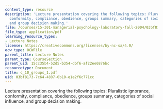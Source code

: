 ```yaml
---
content_type: resource
description: 'Lecture presentation covering the following topics: Pluralistic ignorance,
  conformity, compliance, obedience, groups summary, categories of social influence,
  and group decision making.'
file: /courses/15-301-managerial-psychology-laboratory-fall-2004/03bf81737c6448070b10e1e2f6c771cc_c_10_groups_1.pdf
file_type: application/pdf
learning_resource_types:
- Lecture Notes
license: https://creativecommons.org/licenses/by-nc-sa/4.0/
ocw_type: OCWFile
parent_title: Lecture Notes
parent_type: CourseSection
parent_uid: 15cc35b4-b2d5-b354-dbf6-af22ee6876bc
resourcetype: Document
title: c_10_groups_1.pdf
uid: 03bf8173-7c64-4807-0b10-e1e2f6c771cc
---
```

Lecture presentation covering the following topics: Pluralistic ignorance, conformity, compliance, obedience, groups summary, categories of social influence, and group decision making.